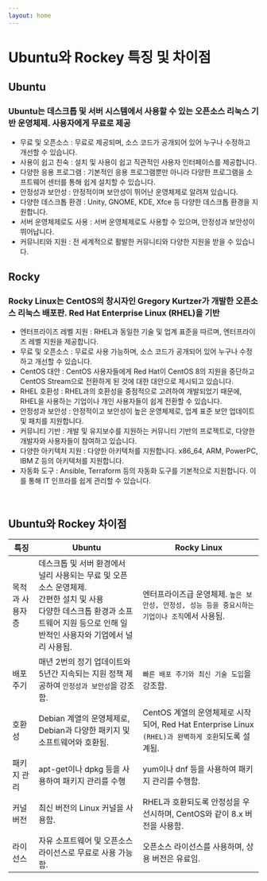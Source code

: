```yaml
---
layout: home
---
```


# Ubuntu와 Rockey 특징 및 차이점


## Ubuntu
### Ubuntu는 데스크톱 및 서버 시스템에서 사용할 수 있는 오픈소스 리눅스 기반 운영체제. 사용자에게 무료로 제공

- 무료 및 오픈소스 : 무료로 제공되며, 소스 코드가 공개되어 있어 누구나 수정하고 개선할 수 있습니다.
- 사용이 쉽고 친숙 : 설치 및 사용이 쉽고 직관적인 사용자 인터페이스를 제공합니다.
- 다양한 응용 프로그램 : 기본적인 응용 프로그램뿐만 아니라 다양한 프로그램을 소프트웨어 센터를 통해 쉽게 설치할 수 있습니다.
- 안정성과 보안성 : 안정적이며 보안성이 뛰어난 운영체제로 알려져 있습니다.
- 다양한 데스크톱 환경 : Unity, GNOME, KDE, Xfce 등 다양한 데스크톱 환경을 지원합니다.
- 서버 운영체제로도 사용 : 서버 운영체제로도 사용할 수 있으며, 안정성과 보안성이 뛰어납니다.
- 커뮤니티와 지원 : 전 세계적으로 활발한 커뮤니티와 다양한 지원을 받을 수 있습니다.

## Rocky
### Rocky Linux는 CentOS의 창시자인 Gregory Kurtzer가 개발한 오픈소스 리눅스 배포판. Red Hat Enterprise Linux (RHEL)을 기반

- 엔터프라이즈 레벨 지원 : RHEL과 동일한 기술 및 업계 표준을 따르며, 엔터프라이즈 레벨 지원을 제공합니다.
- 무료 및 오픈소스 : 무료로 사용 가능하며, 소스 코드가 공개되어 있어 누구나 수정하고 개선할 수 있습니다.
- CentOS 대안 : CentOS 사용자들에게 Red Hat이 CentOS 8의 지원을 중단하고 CentOS Stream으로 전환하게 된 것에 대한 대안으로 제시되고 있습니다.
- RHEL 호환성 : RHEL과의 호환성을 중점적으로 고려하여 개발되었기 때문에, RHEL을 사용하는 기업이나 개인 사용자들이 쉽게 전환할 수 있습니다.
- 안정성과 보안성 : 안정적이고 보안성이 높은 운영체제로, 업계 표준 보안 업데이트 및 패치를 지원합니다.
- 커뮤니티 기반 : 개발 및 유지보수를 지원하는 커뮤니티 기반의 프로젝트로, 다양한 개발자와 사용자들이 참여하고 있습니다.
- 다양한 아키텍처 지원 : 다양한 아키텍처를 지원합니다. x86_64, ARM, PowerPC, IBM Z 등의 아키텍처를 지원합니다.
- 자동화 도구 : Ansible, Terraform 등의 자동화 도구를 기본적으로 지원합니다. 이를 통해 IT 인프라를 쉽게 관리할 수 있습니다.

<br>

## Ubuntu와 Rockey 차이점
|특징| Ubuntu   |Rocky Linux|
|---|---|---|
|목적과 사용자층|데스크톱 및 서버 환경에서 널리 사용되는 무료 및 오픈소스 운영체제.  <br>  간편한 설치 및 사용 <br> 다양한 데스크톱 환경과 소프트웨어 지원 등으로 인해 일반적인 사용자와 기업에서 널리 사용됨.|엔터프라이즈급 운영체제. `높은 보안성, 안정성, 성능 등을 중요시하는 기업이나 조직`에서 사용됨.|
|배포 주기|매년 2번의 정기 업데이트와 5년간 지속되는 지원 정책 제공하여 `안정성과 보안성`을 강조함.|`빠른 배포 주기와 최신 기술 도입`을 강조함.|
|호환성|Debian 계열의 운영체제로, Debian과 다양한 패키지 및 소프트웨어와 호환됨.|CentOS 계열의 운영체제로 시작되어, Red Hat Enterprise Linux `(RHEL)과 완벽하게 호환`되도록 설계됨.|
|패키지 관리| apt-get이나 dpkg 등을 사용하여 패키지 관리를 수행|yum이나 dnf 등을 사용하여 패키지 관리를 수행함.|
|커널 버전|최신 버전의 Linux 커널을 사용함.|RHEL과 호환되도록 안정성을 우선시하며, CentOS와 같이 8.x 버전을 사용함.|
|라이선스|자유 소프트웨어 및 오픈소스 라이선스로 무료로 사용 가능함.|오픈소스 라이선스를 사용하며, 상용 버전은 유료임.|

